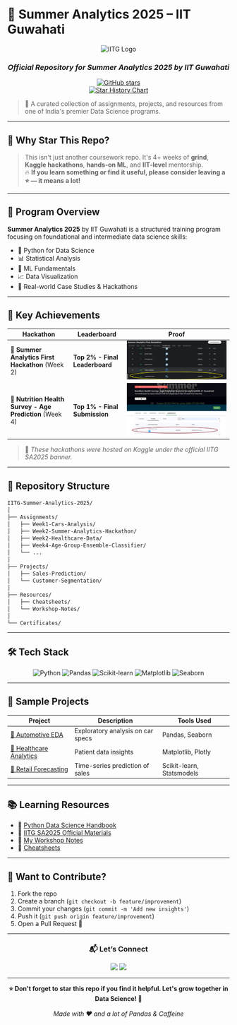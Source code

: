# 🚀 Summer Analytics 2025 – IIT Guwahati

<div align="center">
  <img src="https://www.clipartmax.com/png/middle/334-3342031_iit-guwahati-logo.png" width="180" alt="IITG Logo">
  <h3><em>Official Repository for Summer Analytics 2025 by IIT Guwahati</em></h3>
  <a href="https://github.com/Yaser-123/IITG-Summer-Analytics-2025/stargazers">
    <img src="https://img.shields.io/github/stars/Yaser-123/IITG-Summer-Analytics-2025?style=for-the-badge&logo=github" alt="GitHub stars">
  </a>
</div>

<div align="center">
  <a href="https://star-history.com/#Yaser-123/IITG-Summer-Analytics-2025">
    <img src="https://api.star-history.com/svg?repos=Yaser-123/IITG-Summer-Analytics-2025&type=Date" width="500" alt="Star History Chart">
  </a>
</div>

> 🧠 A curated collection of assignments, projects, and resources from one of India's premier Data Science programs.

---

## 🌟 Why Star This Repo?

> This isn't just another coursework repo. It's 4+ weeks of **grind**, **Kaggle hackathons**, **hands-on ML**, and **IIT-level** mentorship.  
> 🔥 **If you learn something or find it useful, please consider leaving a ⭐ — it means a lot!**

---

## 📌 Program Overview

**Summer Analytics 2025** by IIT Guwahati is a structured training program focusing on foundational and intermediate data science skills:

- 🐍 Python for Data Science  
- 📊 Statistical Analysis  
- 🤖 ML Fundamentals  
- 📈 Data Visualization  
- 💼 Real-world Case Studies & Hackathons  

---

## 🏅 Key Achievements

| Hackathon | Leaderboard | Proof |
|----------|-------------|-------|
| 🥈 **Summer Analytics First Hackathon** (Week 2) | **Top 2% - Final Leaderboard** | ![Hackathon1](Assignments/Week2-Summer-Analytics-Hackathon/Hackatho_Position.png) |
| 🥇 **Nutrition Health Survey - Age Prediction** (Week 4) | **Top 1% - Final Submission** | ![Hackathon2](Assignments/Week4-Age-Group-Ensemble-Classifier/Hackathon_Position.png) |

> 📢 *These hackathons were hosted on Kaggle under the official IITG SA2025 banner.*

---

## 📂 Repository Structure

```
IITG-Summer-Analytics-2025/
│
├── Assignments/
│   ├── Week1-Cars-Analysis/
│   ├── Week2-Summer-Analytics-Hackathon/
│   ├── Week2-Healthcare-Data/
│   ├── Week4-Age-Group-Ensemble-Classifier/
│   └── ...
│
├── Projects/
│   ├── Sales-Prediction/
│   └── Customer-Segmentation/
│
├── Resources/
│   ├── Cheatsheets/
│   └── Workshop-Notes/
│
└── Certificates/
```

---

## 🛠️ Tech Stack

<div align="center">
  <img src="https://cdn.jsdelivr.net/gh/devicons/devicon/icons/python/python-original.svg" width="50" title="Python"/>
  <img src="https://pandas.pydata.org/static/img/pandas_white.svg" width="70" title="Pandas"/>
  <img src="https://upload.wikimedia.org/wikipedia/commons/thumb/0/05/Scikit_learn_logo_small.svg/1200px-Scikit_learn_logo_small.svg.png" width="50" title="Scikit-learn"/>
  <img src="https://matplotlib.org/stable/_static/logo2.svg" width="90" title="Matplotlib"/>
  <img src="https://seaborn.pydata.org/_static/logo-wide-lightbg.svg" width="100" title="Seaborn"/>
</div>

---

## 🧪 Sample Projects

| Project | Description | Tools Used |
|--------|-------------|------------|
| [🚗 Automotive EDA](Assignments/Week1-Cars-Analysis) | Exploratory analysis on car specs | Pandas, Seaborn |
| [🏥 Healthcare Analytics](Assignments/Week2-Healthcare-Data) | Patient data insights | Matplotlib, Plotly |
| [🛒 Retail Forecasting](Projects/Sales-Prediction) | Time-series prediction of sales | Scikit-learn, Statsmodels |

---

## 📚 Learning Resources

- 📘 [Python Data Science Handbook](https://jakevdp.github.io/PythonDataScienceHandbook/)
- 📂 [IITG SA2025 Official Materials](Resources/)
- 📝 [My Workshop Notes](Resources/Workshop-Notes/)
- 📌 [Cheatsheets](Resources/Cheatsheets/)

---

## 🤝 Want to Contribute?

1. Fork the repo  
2. Create a branch (`git checkout -b feature/improvement`)  
3. Commit your changes (`git commit -m 'Add new insights'`)  
4. Push it (`git push origin feature/improvement`)  
5. Open a Pull Request 🚀  

---

<div align="center">
  <h3>📬 Let’s Connect</h3>
  <a href="https://www.linkedin.com/in/mohamedyaser08/"><img src="https://img.shields.io/badge/LinkedIn-blue?style=for-the-badge&logo=linkedin&logoColor=white"></a>
  <a href="mailto:1ammar.yaser@gmail.com"><img src="https://img.shields.io/badge/Gmail-D14836?style=for-the-badge&logo=gmail&logoColor=white"></a>
</div>

---

<div align="center">
  <strong>⭐ Don't forget to star this repo if you find it helpful. Let's grow together in Data Science! 🚀</strong>
  <br><br>
  <em>Made with ❤️ and a lot of Pandas & Caffeine</em>
</div>
